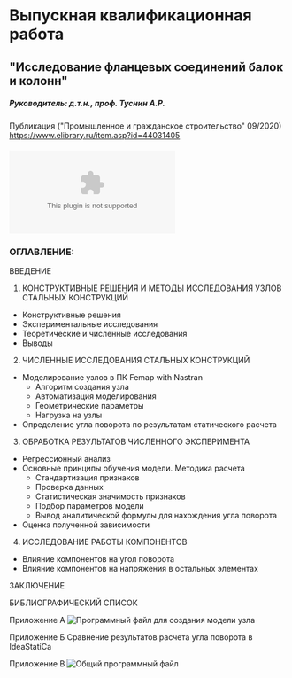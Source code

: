 # Выпускная квалификационная работа
## "Исследование фланцевых соединений балок и колонн"

##### Руководитель: д.т.н., проф. Туснин А.Р.

Публикация ("Промышленное и гражданское строительство" 09/2020) https://www.elibrary.ru/item.asp?id=44031405
#### ![Презентация с защиты](https://github.com/platonovaleria/M.Eng._dissertation/blob/master/presentation.pptx)


### ОГЛАВЛЕНИЕ:

ВВЕДЕНИЕ

1. КОНСТРУКТИВНЫЕ РЕШЕНИЯ И МЕТОДЫ ИССЛЕДОВАНИЯ УЗЛОВ СТАЛЬНЫХ КОНСТРУКЦИЙ
  * Конструктивные решения
  * Экспериментальные исследования
  * Теоретические и численные исследования
  * Выводы

2. ЧИСЛЕННЫЕ ИССЛЕДОВАНИЯ СТАЛЬНЫХ КОНСТРУКЦИЙ
  * Моделирование узлов в ПК Femap with Nastran
    * Алгоритм создания узла
    * Автоматизация моделирования
    * Геометрические параметры
    * Нагрузка на узлы
  * Определение угла поворота по результатам статического расчета
  
3. ОБРАБОТКА РЕЗУЛЬТАТОВ ЧИСЛЕННОГО ЭКСПЕРИМЕНТА
  * Регрессионный анализ
  * Основные принципы обучения модели. Методика расчета
    * Стандартизация признаков
    * Проверка данных
    *	Статистическая значимость признаков
    *	Подбор параметров модели
    *	Вывод аналитической формулы для нахождения угла поворота
  *	Оценка полученной зависимости
  
4. ИССЛЕДОВАНИЕ РАБОТЫ КОМПОНЕНТОВ
  *	Влияние компонентов на угол поворота
  *	Влияние компонентов на напряжения в остальных элементах
  
ЗАКЛЮЧЕНИЕ

БИБЛИОГРАФИЧЕСКИЙ СПИСОК

Приложение А ![Программный файл для создания модели узла](https://github.com/platonovaleria/M.Eng._dissertation/blob/master/build_model_FEMAP.pro)

Приложение Б Сравнение результатов расчета угла поворота в IdeaStatiCa

Приложение В ![Общий программный файл](https://github.com/platonovaleria/M.Eng._dissertation/blob/master/Master_degree.ipynb)

